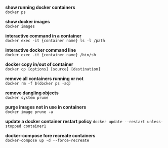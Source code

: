 **show running docker containers**</br>
`docker ps`

**show docker images**</br>
`docker images`

**interactive command in a container**</br>
`docker exec -it {container name} ls -l /path`

**interactive docker command line**</br>
`docker exec -it {container name} /bin/sh`

**docker copy in/out of container**</br>
`docker cp [options] [source] [destination]`

**remove all containers running or not**</br>
`docker rm -f $(docker ps -aq)`

**remove dangling objects**</br>
`docker system prune`
  
**purge images not in use in containers**</br>
`docker image prune -a`

**update a docker container restart policy**
`docker update --restart unless-stopped container1`

**docker-compose fore recreate containers**  
`docker-compose up -d --force-recreate`